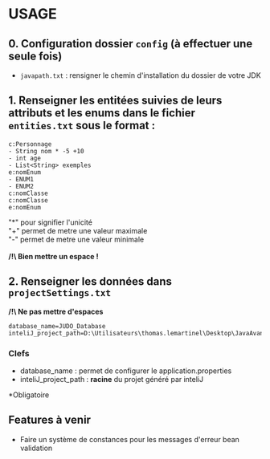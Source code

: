 
# USAGE

## 0. Configuration dossier `config` (à effectuer une seule fois)
- `javapath.txt` : rensigner le chemin d'installation du dossier de votre JDK


## 1. Renseigner les entitées suivies de leurs attributs et les enums dans le fichier `entities.txt` sous le format :

```
c:Personnage
- String nom * -5 +10
- int age
- List<String> exemples 
e:nomEnum
- ENUM1
- ENUM2
c:nomClasse
c:nomClasse
e:nomEnum
```
"*" pour signifier l'unicité <br>
"+<int>" permet de metre une valeur maximale <br>
"-<int>" permet de metre une valeur minimale <br><br>
**/!\ Bien mettre un espace !**

## 2. Renseigner les données dans `projectSettings.txt`
**/!\ Ne pas mettre d'espaces**
```
database_name=JUDO_Database
inteliJ_project_path=D:\Utilisateurs\thomas.lemartinel\Desktop\JavaAvance\toast
```

### Clefs
- database_name : permet de configurer le application.properties
- inteliJ_project_path : **racine** du projet généré par inteliJ

*Obligatoire


## Features à venir 
- Faire un système de constances pour les messages d'erreur bean validation
